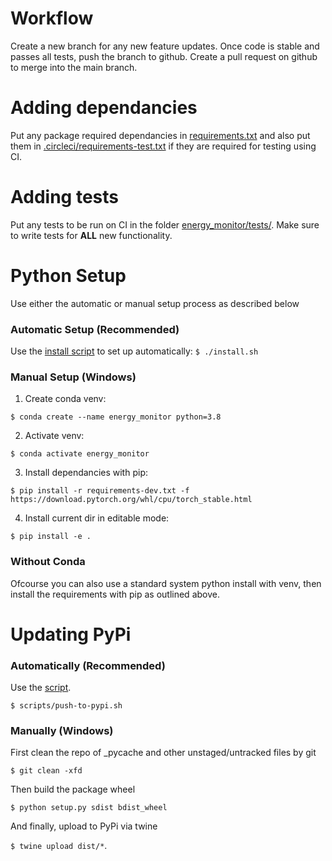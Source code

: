 # Workflow
Create a new branch for any new feature updates. Once code is stable and passes all tests, push the branch to github. Create a pull request on github to merge into the main branch.

# Adding dependancies
Put any package required dependancies in [requirements.txt](./requirements.txt) and also put them in [.circleci/requirements-test.txt](.circleci/requirements-test.txt) if they are required for testing using CI.

# Adding tests
Put any tests to be run on CI in the folder [energy_monitor/tests/](energy_monitor/tests/misc). Make sure to write tests for **ALL** new functionality.

# Python Setup
Use either the automatic or manual setup process as described below

### Automatic Setup (Recommended)
Use the [install script](https://github.com/iaitp/2021-A/blob/main/dev-setup/install.sh) to set up automatically:
`$ ./install.sh`

### Manual Setup (Windows)

1. Create conda venv:

`$ conda create --name energy_monitor python=3.8`

2. Activate venv:

`$ conda activate energy_monitor`

3. Install dependancies with pip:

`$ pip install -r requirements-dev.txt -f https://download.pytorch.org/whl/cpu/torch_stable.html`

4. Install current dir in editable mode:

`$ pip install -e .`

### Without Conda
Ofcourse you can also use a standard system python install with venv, then install the requirements with pip as outlined above.

# Updating PyPi
### Automatically (Recommended)
Use the [script](https://github.com/iaitp/2021-A/blob/main/scripts/push-to-pypi.sh).

`
$ scripts/push-to-pypi.sh
`

### Manually (Windows)
First clean the repo of _pycache and other unstaged/untracked files by git

`$ git clean -xfd`

Then build the package wheel

`$ python setup.py sdist bdist_wheel`

And finally, upload to PyPi via twine

`$ twine upload dist/*`.
